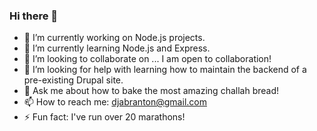 ### Hi there 👋

- 🔭 I’m currently working on Node.js projects.
- 🌱 I’m currently learning Node.js and Express.
- 👯 I’m looking to collaborate on ... I am open to collaboration!
- 🤔 I’m looking for help with learning how to maintain the backend of a pre-existing Drupal site.
- 💬 Ask me about how to bake the most amazing challah bread!
- 📫 How to reach me: djabranton@gmail.com
- ⚡ Fun fact: I've run over 20 marathons!

<!--
**webprinc3ss/webprinc3ss** is a ✨ _special_ ✨ repository because its `README.md` (this file) appears on your GitHub profile.

Here are some ideas to get you started:

- 🔭 I’m currently working on ...
- 🌱 I’m currently learning ...
- 👯 I’m looking to collaborate on ...
- 🤔 I’m looking for help with ...
- 💬 Ask me about ...
- 📫 How to reach me: ...
- 😄 Pronouns: ...
- ⚡ Fun fact: ...
-->
